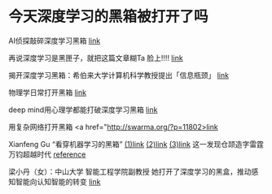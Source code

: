# 今天深度学习的黑箱被打开了吗

AI侦探敲碎深度学习黑箱
<a href="http://tech.sina.com.cn/d/2017-07-17/doc-ifyiamif3128667.shtml">link</a>

再说深度学习是黑匣子，就把这篇文章糊Ta 脸上!!!!
<a href="https://juejin.im/post/5aa1f926f265da23a0492653">link</a>

揭开深度学习黑箱：希伯来大学计算机科学教授提出「信息瓶颈」
<a href="https://juejin.im/post/59c4a9485188256bd871f814">link</a>

物理学日常打开黑箱
<a href="https://www.chainnews.com/articles/637782939675.htm">link</a>

deep mind用心理学都能打破深度学习黑箱
<a href="https://m.sohu.com/n/499293786/">link</a>

用复杂网络打开黑箱
<a href="http://swarma.org/?p=11802>link</a>
         

Xianfeng Gu
“看穿机器学习的黑箱”
<a href="http://mp.weixin.qq.com/s?__biz=MzA3NTM4MzY1Mg==&mid=2650813024&idx=1&sn=31e326bd79ed24f5f47b35091385b9ab&chksm=8485c46bb3f24d7d36d1a93b48d9f4d0335262b1152de0bd0f2f1d09527e4acb2ae3d4730913&scene=21#wechat_redirect">(1)link</a>
<a href="http://mp.weixin.qq.com/s?__biz=MzA3NTM4MzY1Mg==&mid=2650813028&idx=1&sn=b971c2f1389179951eb5a67b84f1bb49&chksm=8485c46fb3f24d790a7f7c15e50b29eca7b7c080efdb821e7bff1f6b9b5d6fd5afa6bd4dcd36&scene=21#wechat_redirect">(2)link</a>
<a href="http://mp.weixin.qq.com/s?__biz=MzA3NTM4MzY1Mg==&mid=2650813038&idx=1&sn=1549a6b27cbe2820e72c0f28be9b32c3&chksm=8485c465b3f24d737895de681b0dccdcbcd191a991bc405db5115b1b8c3a84fbc1c5d3ff70ba&scene=21#wechat_redirect">(3)link</a>
这一发现仓颉造字雷霆万钧超越时代 <a href="https://henix.github.io/feeds/weixin.sogou.conformalgeometry/2019-03-21-1000000095.html">reference</a>

梁小丹（女）：中山大学 智能工程学院副教授
她打开了深度学习的黑盒，推动感知智能向认知智能的转变
<a href="https://damo.alibaba.com/events/56">link</a>
